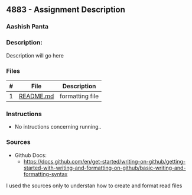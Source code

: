 ## 4883 - Assignment Description
### Aashish Panta
### Description:

Description will go here

### Files

|   #   | File                       | Description                                                |
| :---: | -------------------------- | ---------------------------------------------------------- |
|   1   | [README.md](./README.md)     | formatting file                                             |



### Instructions

- No intructions concerning running..

### Sources

- Github Docs:
  - https://docs.github.com/en/get-started/writing-on-github/getting-started-with-writing-and-formatting-on-github/basic-writing-and-formatting-syntax


I used the sources only to understan how to create and format read files 
